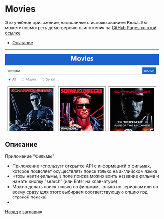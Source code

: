 # <a name='nav'>Movies</a>

Это учебное приложение, написанное с использованием React. Вы можете посмотреть демо-версию приложения на [GitHub Pages по этой ссылке](https://voverg.github.io/react-movies 'Посмотреть демо-версию')

- [Описание](#description)

---

![image](public/react-movies.png)

## <a name='description'>Описание</a>
Приложение "Фильмы":
- Приложение использует открытое API с информацией о фильмах, которое позволяет осуществлять поиск только на английском языке
- Чтобы найти фильмы, в поле поиска можно вбить название фильма и нажать кнопку "search" (или Enter на клавиатуре)
- Можно делать поиск только по фильмам, только по сериалам или по всему сразу (для этого выбираем соответствующую опцию под строкой поиска)
- 

[Назад к заглавию](#nav)
